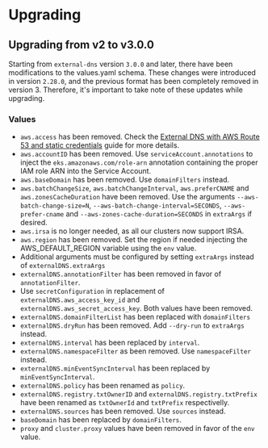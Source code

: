 # Upgrading

## Upgrading from v2 to v3.0.0

Starting from `external-dns` version `3.0.0` and later, there have been modifications to the values.yaml schema. These changes were introduced in version `2.28.0`, and the previous format has been completely removed in version 3. Therefore, it's important to take note of these updates while upgrading.

### Values

- `aws.access` has been removed. Check the [External DNS with AWS Route 53 and static credentials](https://docs.giantswarm.io/advanced/external-dns/aws-route53-static-creds) guide for more details.
- `aws.accountID` has been removed. Use `serviceAccount.annotations` to inject the `eks.amazonaws.com/role-arn` annotation containing the proper IAM role ARN into the Service Account.
- `aws.baseDomain` has been removed. Use `domainFilters` instead.
- `aws.batchChangeSize`, `aws.batchChangeInterval`, `aws.preferCNAME` and `aws.zonesCacheDuration` have been removed. Use the arguments `--aws-batch-change-size=N`, `--aws-batch-change-interval=SECONDS`, `--aws-prefer-cname` and `--aws-zones-cache-duration=SECONDS` in `extraArgs` if desired.
- `aws.irsa` is no longer needed, as all our clusters now support IRSA.
- `aws.region` has been removed. Set the region if needed injecting the AWS_DEFAULT_REGION variable using the `env` value.
- Additional arguments must be configured by setting `extraArgs` instead of `externalDNS.extraArgs`
- `externalDNS.annotationFilter` has been removed in favor of `annotationFilter`.
- Use `secretConfiguration` in replacement of `externalDNS.aws_access_key_id` and `externalDNS.aws_secret_access_key`. Both values have been removed.
- `externalDNS.domainFilterList` has been replaced with `domainFilters`
- `externalDNS.dryRun` has been removed. Add `--dry-run` to `extraArgs` instead.
- `externalDNS.interval` has been replaced by `interval`.
- `externalDNS.namespaceFilter` as been removed. Use `namespaceFilter` instead.
- `externalDNS.minEventSyncInterval` has been replaced by `minEventSyncInterval`.
- `externalDNS.policy` has been renamed as `policy`.
- `externalDNS.registry.txtOwnerID` and `externalDNS.registry.txtPrefix` have been renamed as `txtOwnerId` and `txtPrefix` respectivelly.
- `externalDNS.sources` has been removed. Use `sources` instead.
- `baseDomain` has been replaced by `domainFilters`.
- `proxy` and `cluster.proxy` values have been removed in favor of the `env` value.

